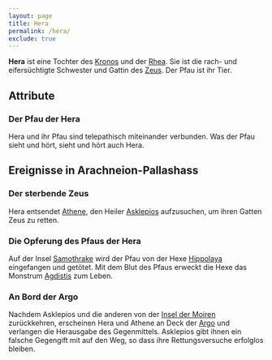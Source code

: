 ```yaml
---
layout: page
title: Hera
permalink: /hera/
exclude: true
---
```


**Hera** ist eine Tochter des [Kronos](/kronos/) und der [Rhea](/rhea/). Sie ist die rach- und eifersüchtigte Schwester und Gattin des [Zeus](/zeus/). Der Pfau ist ihr Tier.

## Attribute
### Der Pfau der Hera

Hera und ihr Pfau sind telepathisch miteinander verbunden. Was der Pfau sieht und hört, sieht und hört auch Hera.

## Ereignisse in Arachneion-Pallashass
### Der sterbende Zeus

Hera entsendet [Athene](/athene/), den Heiler [Asklepios](/asklepios/) aufzusuchen, um ihren Gatten Zeus zu retten.

### Die Opferung des Pfaus der Hera

Auf der Insel [Samothrake](/samothrake/) wird der Pfau von der Hexe [Hippolaya](/hippolaya/) eingefangen und getötet. Mit dem Blut des Pfaus erweckt die Hexe das Monstrum [Agdistis](/agdistis/) zum Leben.

### An Bord der Argo

Nachdem Asklepios und die anderen von der [Insel der Moiren](/insel-der-moiren/) zurückkehren, erscheinen Hera und Athene an Deck der [Argo](/argo/) und verlangen die Herausgabe des Gegenmittels. Asklepios gibt ihnen ein falsche Gegengift mit auf den Weg, so dass ihre Rettungsversuche erfolglos bleiben.

